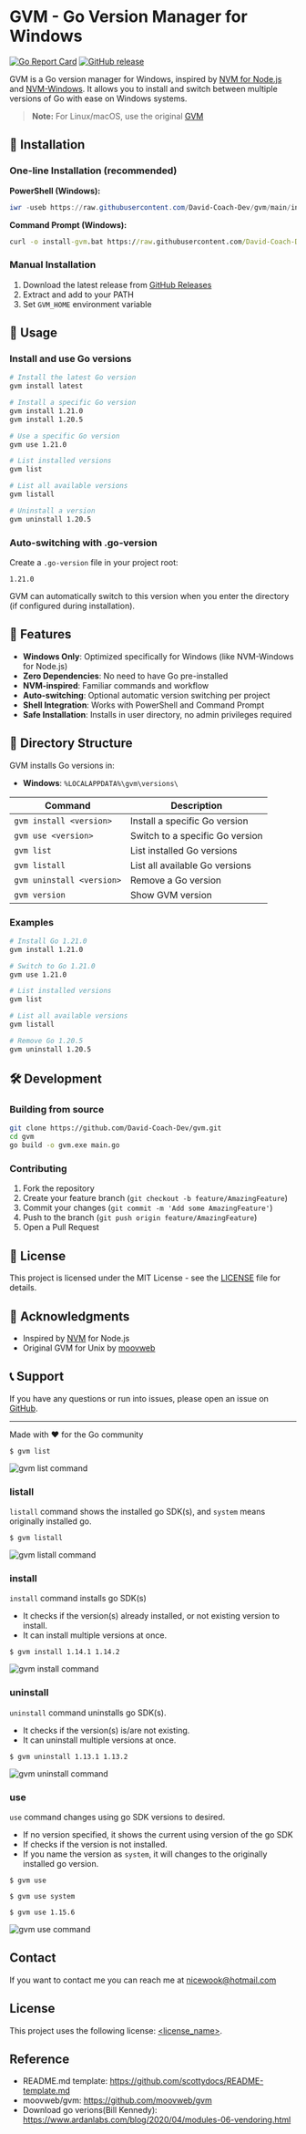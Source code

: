 # GVM - Go Version Manager for Windows

[![Go Report Card](https://goreportcard.com/badge/github.com/David-Coach-Dev/gvm)](https://goreportcard.com/report/github.com/David-Coach-Dev/gvm)
[![GitHub release](https://img.shields.io/github/release/David-Coach-Dev/gvm.svg)](https://github.com/David-Coach-Dev/gvm/releases)

GVM is a Go version manager for Windows, inspired by [NVM for Node.js](https://github.com/nvm-sh/nvm) and [NVM-Windows](https://github.com/coreybutler/nvm-windows). It allows you to install and switch between multiple versions of Go with ease on Windows systems.

> **Note:** For Linux/macOS, use the original [GVM](https://github.com/moovweb/gvm)

## 🚀 Installation

### One-line Installation (recommended)

**PowerShell (Windows):**
```powershell
iwr -useb https://raw.githubusercontent.com/David-Coach-Dev/gvm/main/install-nvm-style.ps1 | iex
```

**Command Prompt (Windows):**
```cmd
curl -o install-gvm.bat https://raw.githubusercontent.com/David-Coach-Dev/gvm/main/install-gvm.bat && install-gvm.bat
```

### Manual Installation

1. Download the latest release from [GitHub Releases](https://github.com/David-Coach-Dev/gvm/releases)
2. Extract and add to your PATH
3. Set `GVM_HOME` environment variable

## 📖 Usage

### Install and use Go versions

```bash
# Install the latest Go version
gvm install latest

# Install a specific Go version
gvm install 1.21.0
gvm install 1.20.5

# Use a specific Go version
gvm use 1.21.0

# List installed versions
gvm list

# List all available versions
gvm listall

# Uninstall a version
gvm uninstall 1.20.5
```

### Auto-switching with .go-version

Create a `.go-version` file in your project root:
```
1.21.0
```

GVM can automatically switch to this version when you enter the directory (if configured during installation).

## 🎯 Features

- **Windows Only**: Optimized specifically for Windows (like NVM-Windows for Node.js)
- **Zero Dependencies**: No need to have Go pre-installed
- **NVM-inspired**: Familiar commands and workflow
- **Auto-switching**: Optional automatic version switching per project
- **Shell Integration**: Works with PowerShell and Command Prompt
- **Safe Installation**: Installs in user directory, no admin privileges required

## 📂 Directory Structure

GVM installs Go versions in:
- **Windows**: `%LOCALAPPDATA%\gvm\versions\`


| Command | Description |
|---------|-------------|
| `gvm install <version>` | Install a specific Go version |
| `gvm use <version>` | Switch to a specific Go version |
| `gvm list` | List installed Go versions |
| `gvm listall` | List all available Go versions |
| `gvm uninstall <version>` | Remove a Go version |
| `gvm version` | Show GVM version |

### Examples

```bash
# Install Go 1.21.0
gvm install 1.21.0

# Switch to Go 1.21.0
gvm use 1.21.0

# List installed versions
gvm list

# List all available versions
gvm listall

# Remove Go 1.20.5
gvm uninstall 1.20.5
```

## 🛠️ Development

### Building from source

```bash
git clone https://github.com/David-Coach-Dev/gvm.git
cd gvm
go build -o gvm.exe main.go
```

### Contributing

1. Fork the repository
2. Create your feature branch (`git checkout -b feature/AmazingFeature`)
3. Commit your changes (`git commit -m 'Add some AmazingFeature'`)
4. Push to the branch (`git push origin feature/AmazingFeature`)
5. Open a Pull Request

## 📄 License

This project is licensed under the MIT License - see the [LICENSE](LICENSE) file for details.

## 🙏 Acknowledgments

- Inspired by [NVM](https://github.com/nvm-sh/nvm) for Node.js
- Original GVM for Unix by [moovweb](https://github.com/moovweb/gvm)

## 📞 Support

If you have any questions or run into issues, please open an issue on [GitHub](https://github.com/David-Coach-Dev/gvm/issues).

---

Made with ❤️ for the Go community

```
$ gvm list 
```
![gvm list command](./gif/gvm-list.gif)

### listall

`listall` command shows the installed go SDK(s), and `system` means originally installed go.
```
$ gvm listall 
```
![gvm listall command](./gif/gvm-listall.gif)

### install

`install` command installs go SDK(s)
- It checks if the version(s) already installed, or not existing version to install.
- It can install multiple versions at once.

```
$ gvm install 1.14.1 1.14.2
```

![gvm install command](./gif/gvm-install.gif)

### uninstall

`uninstall` command uninstalls go SDK(s).
- It checks if the version(s) is/are not existing.
- It can uninstall multiple versions at once.

```
$ gvm uninstall 1.13.1 1.13.2
```

![gvm uninstall command](./gif/gvm-uninstall.gif)

### use

`use` command changes using go SDK versions to desired.
- If no version specified, it shows the current using version of the go SDK
- If checks if the version is not installed.
- If you name the version as `system`, it will changes to the originally installed go version.


```
$ gvm use

$ gvm use system

$ gvm use 1.15.6
```

![gvm use command](./gif/gvm-use.gif)

## Contact

If you want to contact me you can reach me at <nicewook@hotmail.com>

## License

<!--- If you're not sure which open license to use see https://choosealicense.com/--->

This project uses the following license: [<license_name>](link).

## Reference

- README.md template: https://github.com/scottydocs/README-template.md
- moovweb/gvm: https://github.com/moovweb/gvm
- Download go verions(Bill Kennedy): https://www.ardanlabs.com/blog/2020/04/modules-06-vendoring.html
```
